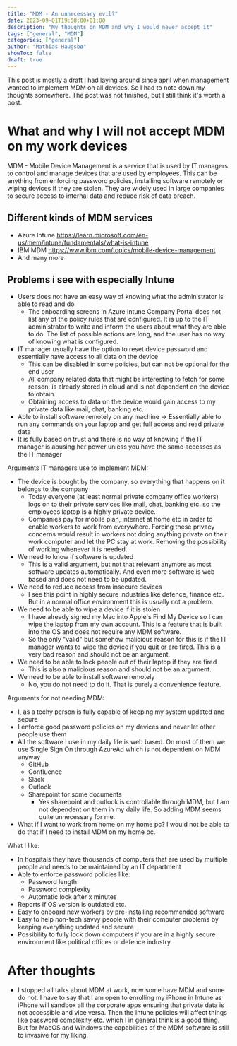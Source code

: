 ```yaml
---
title: "MDM - An unnecessary evil?"
date: 2023-09-01T19:58:00+01:00
description: "My thoughts on MDM and why I would never accept it"
tags: ["general", "MDM"]
categories: ["general"]
author: "Mathias Haugsbø"
showToc: false
draft: true
---
```


This post is mostly a draft I had laying around since april when management wanted to implement MDM on all devices. So I had to note down my thoughts somewhere. The post was not finished, but I still think it's worth a post.

# What and why I will not accept MDM on my work devices

MDM - Mobile Device Management is a service that is used by IT managers to control and manage devices that are used by employees. This can be anything from enforcing password policies, installing software remotely or wiping devices if they are stolen. They are widely used in large companies to secure access to internal data and reduce risk of data breach.

## Different kinds of MDM services

- Azure Intune https://learn.microsoft.com/en-us/mem/intune/fundamentals/what-is-intune
- IBM MDM https://www.ibm.com/topics/mobile-device-management
- And many more

## Problems i see with especially Intune

- Users does not have an easy way of knowing what the administrator is able to read and do
  - The onboarding screens in Azure Intune Company Portal does not list any of the policy rules that are configured. It is up to the IT administrator to write and inform the users about what they are able to do. The list of possible actions are long, and the user has no way of knowing what is configured.
- IT manager usually have the option to reset device password and essentially have access to all data on the device
  - This can be disabled in some policies, but can not be optional for the end user
  - All company related data that might be interesting to fetch for some reason, is already stored in cloud and is not dependent on the device to obtain.
  - Obtaining access to data on the device would gain access to my private data like mail, chat, banking etc.
- Able to install software remotely on any machine -> Essentially able to run any commands on your laptop and get full access and read private data
- It is fully based on trust and there is no way of knowing if the IT manager is abusing her power unless you have the same accesses as the IT manager

Arguments IT managers use to implement MDM:

- The device is bought by the company, so everything that happens on it belongs to the company
  - Today everyone (at least normal private company office workers) logs on to their private services like mail, chat, banking etc. so the employees laptop is a highly private device.
  - Companies pay for mobile plan, internet at home etc in order to enable workers to work from everywhere. Forcing these privacy concerns would result in workers not doing anything private on their work computer and let the PC stay at work. Removing the possibility of working whenever it is needed.
- We need to know if software is updated
  - This is a valid argument, but not that relevant anymore as most software updates automatically. And even more software is web based and does not need to be updated.
- We need to reduce access from insecure devices
  - I see this point in highly secure industries like defence, finance etc. But in a normal office environment this is usually not a problem.
- We need to be able to wipe a device if it is stolen
  - I have already signed my Mac into Apple's Find My Device so I can wipe the laptop from my own account. This is a feature that is built into the OS and does not require any MDM software.
  - So the only "valid" but somehow malicious reason for this is if the IT manager wants to wipe the device if you quit or are fired. This is a very bad reason and should not be an argument.
- We need to be able to lock people out of their laptop if they are fired
  - This is also a malicious reason and should not be an argument.
- We need to be able to install software remotely
  - No, you do not need to do it. That is purely a convenience feature.

Arguments for not needing MDM:

- I, as a techy person is fully capable of keeping my system updated and secure
- I enforce good password policies on my devices and never let other people use them
- All the software I use in my daily life is web based. On most of them we use Single Sign On through AzureAd which is not dependent on MDM anyway
  - GitHub
  - Confluence
  - Slack
  - Outlook
  - Sharepoint for some documents
    - Yes sharepoint and outlook is controllable through MDM, but I am not dependent on them in my daily life. So adding MDM seems quite unnecessary for me.
- What if I want to work from home on my home pc? I would not be able to do that if I need to install MDM on my home pc.

What I like:

- In hospitals they have thousands of computers that are used by multiple people and needs to be maintained by an IT department
- Able to enforce password policies like:
  - Password length
  - Password complexity
  - Automatic lock after x minutes
- Reports if OS version is outdated etc.
- Easy to onboard new workers by pre-installing recommended software
- Easy to help non-tech savvy people with their computer problems by keeping everything updated and secure
- Possibility to fully lock down computers if you are in a highly secure environment like political offices or defence industry.

# After thoughts

- I stopped all talks about MDM at work, now some have MDM and some do not. I have to say that I am open to enrolling my iPhone in Intune as iPhone will sandbox all the corporate apps ensuring that private data is not accessible and vice versa. Then the Intune policies will affect things like password complexity etc. which I in general think is a good thing. But for MacOS and Windows the capabilities of the MDM software is still to invasive for my liking.
